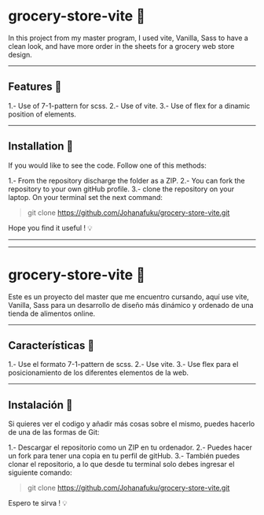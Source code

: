 # grocery-store-vite 🚚
In this project from my master program, I used vite, Vanilla, Sass to have a clean look, and have more order in the sheets for a grocery web store design.

***
## Features 📝

1.- Use of 7-1-pattern for scss.
2.- Use of vite.
3.- Use of flex for a dinamic position of elements. 

***
## Installation 📝

If you would like to see the code. Follow one of this methods:

1.- From the repository discharge the folder as a ZIP.
2.- You can fork the repository to your own gitHub profile.
3.- clone the repository on your laptop. On your terminal set the next command:

> git clone https://github.com/Johanafuku/grocery-store-vite.git

Hope you find it useful ! 💡 
***
***
# grocery-store-vite 🚚
Este es un proyecto del master que me encuentro cursando, aquí use vite, Vanilla, Sass para un desarrollo de diseño más dinámico y ordenado de una tienda de alimentos online.

***
## Características 📝

1.- Use el formato 7-1-pattern de scss.
2.- Use vite.
3.- Use flex para el posicionamiento de los diferentes elementos de la web. 

***
## Instalación 📝

Si quieres ver el codigo y añadir más cosas sobre el mismo, puedes hacerlo de una de las formas de Git:

1.- Descargar el repositorio como un ZIP en tu ordenador.
2.- Puedes hacer un fork para tener una copia en tu perfil de gitHub.
3.- También puedes clonar el repositorio, a lo que desde tu terminal solo debes ingresar el siguiente comando:

> git clone https://github.com/Johanafuku/grocery-store-vite.git


Espero te sirva ! 💡 